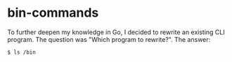 # bin-commands
To further deepen my knowledge in Go, I decided to rewrite an existing CLI program. The question was "Which program to rewrite?". The answer: 

```
$ ls /bin
```

